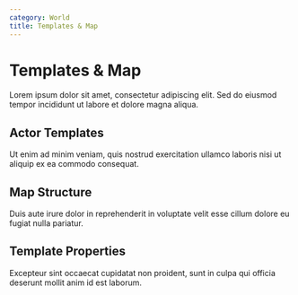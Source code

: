 ```yaml
---
category: World
title: Templates & Map
---
```


# Templates & Map

Lorem ipsum dolor sit amet, consectetur adipiscing elit. Sed do eiusmod tempor incididunt ut labore et dolore magna aliqua.

## Actor Templates

Ut enim ad minim veniam, quis nostrud exercitation ullamco laboris nisi ut aliquip ex ea commodo consequat.

## Map Structure

Duis aute irure dolor in reprehenderit in voluptate velit esse cillum dolore eu fugiat nulla pariatur.

## Template Properties

Excepteur sint occaecat cupidatat non proident, sunt in culpa qui officia deserunt mollit anim id est laborum.
